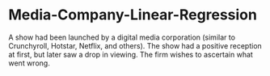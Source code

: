 # Media-Company-Linear-Regression
A show had been launched by a digital media corporation (similar to Crunchyroll, Hotstar, Netflix, and others). The show had a positive reception at first, but later saw a drop in viewing. The firm wishes to ascertain what went wrong.

